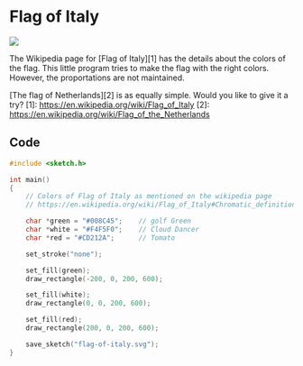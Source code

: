 # Flag of Italy

<img class="sketch-lg" src="../images/flag-of-italy.svg">


The Wikipedia page for [Flag of Italy][1] has the details about the colors
of the flag. This little program tries to make the flag with the right colors.
However, the proportations are not maintained.

[The flag of Netherlands][2] is as equally simple. Would you like to give it a try?
[1]: https://en.wikipedia.org/wiki/Flag_of_Italy
[2]: https://en.wikipedia.org/wiki/Flag_of_the_Netherlands

## Code

```c
#include <sketch.h>

int main()
{
    // Colors of Flag of Italy as mentioned on the wikipedia page
    // https://en.wikipedia.org/wiki/Flag_of_Italy#Chromatic_definition

    char *green = "#008C45";    // golf Green
    char *white = "#F4F5F0";    // Cloud Dancer
    char *red = "#CD212A";      // Tomato

    set_stroke("none");

    set_fill(green);
    draw_rectangle(-200, 0, 200, 600);

    set_fill(white);
    draw_rectangle(0, 0, 200, 600);

    set_fill(red);
    draw_rectangle(200, 0, 200, 600);

    save_sketch("flag-of-italy.svg");
}
```

